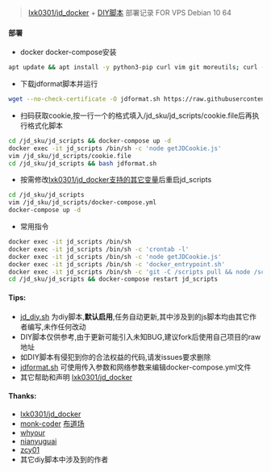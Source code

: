 > [lxk0301/jd_docker](https://gitee.com/lxk0301/jd_docker) + [DIY脚本](https://raw.githubusercontent.com/mixool/jd_sku/main/jd_diy.sh) 部署记录 FOR VPS Debian 10 64
#### 部署
* docker docker-compose安装
```bash
apt update && apt install -y python3-pip curl vim git moreutils; curl -sSL get.docker.com | sh; pip3 install --upgrade pip; pip install docker-compose
```
* 下载jdformat脚本并运行
```bash
wget --no-check-certificate -O jdformat.sh https://raw.githubusercontent.com/mixool/jd_sku/main/jdformat.sh && chmod +x jdformat.sh && bash jdformat.sh
```
* 扫码获取cookie,按一行一个的格式填入/jd_sku/jd_scripts/cookie.file后再执行格式化脚本
```bash
cd /jd_sku/jd_scripts && docker-compose up -d
docker exec -it jd_scripts /bin/sh -c 'node getJDCookie.js'
vim /jd_sku/jd_scripts/cookie.file
cd /jd_sku/jd_scripts && bash jdformat.sh
```
* 按需修改[lxk0301/jd_docker支持的其它变量](https://gitee.com/lxk0301/jd_docker/blob/master/githubAction.md)后重启jd_scripts
```bash
cd /jd_sku/jd_scripts
vim /jd_sku/jd_scripts/docker-compose.yml
docker-compose up -d
```
* 常用指令
```bash
docker exec -it jd_scripts /bin/sh
docker exec -it jd_scripts /bin/sh -c 'crontab -l'
docker exec -it jd_scripts /bin/sh -c 'node getJDCookie.js'
docker exec -it jd_scripts /bin/sh -c 'docker_entrypoint.sh'
docker exec -it jd_scripts /bin/sh -c 'git -C /scripts pull && node /scripts/jd_bean_change.js'
cd /jd_sku/jd_scripts && docker-compose restart jd_scripts
```
  
#### Tips:
* [jd_diy.sh](https://raw.githubusercontent.com/mixool/jd_sku/main/jd_diy.sh) 为diy脚本,**默认启用**,任务自动更新,其中涉及到的js脚本均由其它作者编写,未作任何改动
* DIY脚本仅供参考,由于更新可能引入未知BUG,建议fork后使用自己项目的raw地址
* 如DIY脚本有侵犯到你的合法权益的代码,请发issues要求删除
* [jdformat.sh](https://raw.githubusercontent.com/mixool/jd_sku/main/jdformat.sh) 可使用传入参数和网络参数来编辑docker-compose.yml文件
* 其它帮助和声明 [lxk0301/jd_docker](https://gitee.com/lxk0301/jd_docker)
  
#### Thanks:
* [lxk0301/jd_docker](https://gitee.com/lxk0301/jd_docker)
* [monk-coder](https://github.com/monk-coder) [布道场](https://t.me/monk_dust_channel)
* [whyour](https://github.com/whyour/hundun/tree/master/quanx)
* [nianyuguai](https://github.com/nianyuguai/longzhuzhu.git)
* [zcy01](https://github.com/ZCY01/daily_scripts/tree/main/jd)
* 其它diy脚本中涉及到的作者







